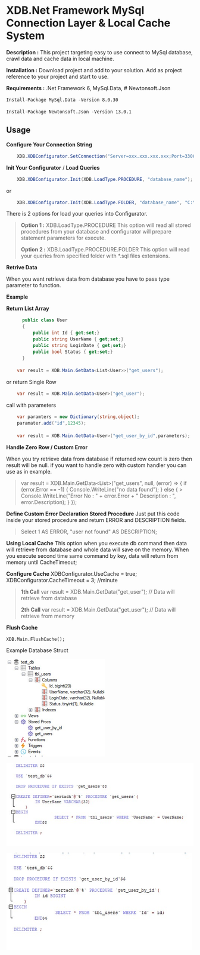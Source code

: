 # XDB.Net Framework MySql Connection Layer & Local Cache System

**Description :** This project targeting easy to use connect to MySql database, crawl data and cache data in local machine.

**Installation :** Download project and add to your solution. Add as project reference to your project and start to use.

**Requirements :** .Net Framework 6,  MySql.Data, # Newtonsoft.Json

    Install-Package MySql.Data -Version 8.0.30

    Install-Package Newtonsoft.Json -Version 13.0.1

## Usage

**Configure Your Connection String**
```cs
    XDB.XDBConfigurator.SetConnection("Server=xxx.xxx.xxx.xxx;Port=3306; Database=xxx;Uid=xxx;Pwd=xxxx;Connect Timeout=30;Pooling=True;CharSet=utf8;");
```
**Init Your Configurator** / **Load Queries**
```cs
    XDB.XDBConfigurator.Init(XDB.LoadType.PROCEDURE, "database_name");
```
or
```cs
    XDB.XDBConfigurator.Init(XDB.LoadType.FOLDER, "database_name", "C:\\sql");
```

There is 2 options for load your queries into Configurator.

> **Option 1 :** XDB.LoadType.PROCEDURE This option will read all stored procedures from your database and configurator will prepare statement
> parameters for execute.
> 
> **Option 2 :** XDB.LoadType.PROCEDURE.FOLDER This option will read your queries from specified folder with *.sql files extensions.

**Retrive Data**

When you want retrieve data from database you have to pass <T> type parameter to function.

**Example**

**Return List Array**
```cs
      public class User
      {
          public int Id { get;set;}
          public string UserName { get;set;}
          public string LoginDate { get;set;}
          public bool Status { get;set;}
      }

    var result = XDB.Main.GetData<List<User>>("get_users");
```
or return Single Row
```cs
    var result = XDB.Main.GetData<User>("get_user");
```
call with parameters
```cs
    var paramters = new Dictionary(string,object);
    paramater.add("id",12345);
    
    var result = XDB.Main.GetData<User>("get_user_by_id",parameters);
```
	
**Handle Zero Row / Custom Error**

When you try retrieve data from database if returned row count is zero then result will be null. if you want to handle zero with custom handler you can use as in example.

> var result = XDB.Main.GetData<List<User>>("get_users", null, (error)
> =>
>     {
>         if (error.Error == -1)
>         {
>             Console.WriteLine("no data found");
>         }
>         else
>         {
	>             	Console.WriteLine("Error No : " + error.Error + " Description : ", error.Description);
>         }
>     });

**Define Custom Error Declaration Stored Procedure**
Just put this code inside your stored procedure and return ERROR and DESCRIPTION fields.

> Select 1 AS ERROR, "user not found" AS DESCRIPTION;

**Using Local Cache**
This option when you execute db command then data will retrieve from database and whole data will save on the memory. When you execute second time same command by key, data will return from memory until CacheTimeout;

**Configure Cache**
XDBConfigurator.UseCache = true;
XDBConfigurator.CacheTimeout = 3; //minute

> **1th Call** 
> var result = XDB.Main.GetData<User>("get_user"); // Data will
> retrieve from database
> 
> **2th Call**
> var result = XDB.Main.GetData<User>("get_user"); // Data will
> retrieve from memory

**Flush Cache**

    XDB.Main.FlushCache();

Example Database Struct

![enter image description here](https://github.com/zertac/XDB/blob/main/Screenshots/db.jpg)

![enter image description here](https://github.com/zertac/XDB/blob/main/Screenshots/pr1.jpg)

![enter image description here](https://github.com/zertac/XDB/blob/main/Screenshots/pr2.jpg)
